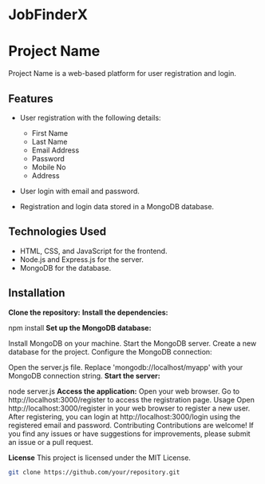 # JobFinderX
# Project Name

Project Name is a web-based platform for user registration and login.

## Features

- User registration with the following details:
  - First Name
  - Last Name
  - Email Address
  - Password
  - Mobile No
  - Address

- User login with email and password.

- Registration and login data stored in a MongoDB database.

## Technologies Used

- HTML, CSS, and JavaScript for the frontend.
- Node.js and Express.js for the server.
- MongoDB for the database.

## Installation

 **Clone the repository:**
 **Install the dependencies:**

npm install
**Set up the MongoDB database:**

Install MongoDB on your machine.
Start the MongoDB server.
Create a new database for the project.
Configure the MongoDB connection:

Open the server.js file.
Replace 'mongodb://localhost/myapp' with your MongoDB connection string.
**Start the server:**


node server.js
**Access the application:**
Open your web browser.
Go to http://localhost:3000/register to access the registration page.
Usage
Open http://localhost:3000/register in your web browser to register a new user.
After registering, you can login at http://localhost:3000/login using the registered email and password.
Contributing
Contributions are welcome! If you find any issues or have suggestions for improvements, please submit an issue or a pull request.

**License**
This project is licensed under the MIT License.

```bash
git clone https://github.com/your/repository.git
